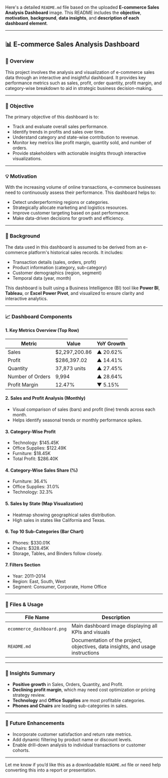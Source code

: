 Here's a detailed `README.md` file based on the uploaded **E-commerce Sales Analysis Dashboard** image. This README includes the **objective**, **motivation**, **background**, **data insights**, and **description of each dashboard element**.

---

## 📊 E-commerce Sales Analysis Dashboard

### 📁 Overview

This project involves the analysis and visualization of e-commerce sales data through an interactive and insightful dashboard. It provides key performance metrics such as sales, profit, order quantity, profit margin, and category-wise breakdown to aid in strategic business decision-making.

---

### 🎯 Objective

The primary objective of this dashboard is to:

* Track and evaluate overall sales performance.
* Identify trends in profits and sales over time.
* Understand category and state-wise contribution to revenue.
* Monitor key metrics like profit margin, quantity sold, and number of orders.
* Provide stakeholders with actionable insights through interactive visualizations.

---

### 💡 Motivation

With the increasing volume of online transactions, e-commerce businesses need to continuously assess their performance. This dashboard helps to:

* Detect underperforming regions or categories.
* Strategically allocate marketing and logistics resources.
* Improve customer targeting based on past performance.
* Make data-driven decisions for growth and efficiency.

---

### 🧠 Background

The data used in this dashboard is assumed to be derived from an e-commerce platform's historical sales records. It includes:

* Transaction details (sales, orders, profit)
* Product information (category, sub-category)
* Customer demographics (region, segment)
* Temporal data (year, month)

This dashboard is built using a Business Intelligence (BI) tool like **Power BI**, **Tableau**, or **Excel Power Pivot**, and visualized to ensure clarity and interactive analytics.

---

### 📈 Dashboard Components

#### 1. **Key Metrics Overview (Top Row)**

| Metric           | Value          | YoY Growth |
| ---------------- | -------------- | ---------- |
| Sales            | \$2,297,200.86 | ▲ 20.62%   |
| Profit           | \$286,397.02   | ▲ 14.41%   |
| Quantity         | 37,873 units   | ▲ 27.45%   |
| Number of Orders | 9,994          | ▲ 28.64%   |
| Profit Margin    | 12.47%         | ▼ 5.15%    |

#### 2. **Sales and Profit Analysis (Monthly)**

* Visual comparison of sales (bars) and profit (line) trends across each month.
* Helps identify seasonal trends or monthly performance spikes.

#### 3. **Category-Wise Profit**

* Technology: \$145.45K
* Office Supplies: \$122.49K
* Furniture: \$18.45K
* Total Profit: \$286.40K

#### 4. **Category-Wise Sales Share (%)**

* Furniture: 36.4%
* Office Supplies: 31.0%
* Technology: 32.3%

#### 5. **Sales by State (Map Visualization)**

* Heatmap showing geographical sales distribution.
* High sales in states like California and Texas.

#### 6. **Top 10 Sub-Categories (Bar Chart)**

* Phones: \$330.01K
* Chairs: \$328.45K
* Storage, Tables, and Binders follow closely.

#### 7. **Filters Section**

* Year: 2011–2014
* Region: East, South, West
* Segment: Consumer, Corporate, Home Office

---

### 📂 Files & Usage

| File Name                 | Description                                                                     |
| ------------------------- | ------------------------------------------------------------------------------- |
| `ecommerce_dashboard.png` | Main dashboard image displaying all KPIs and visuals                            |
| `README.md`               | Documentation of the project, objectives, data insights, and usage instructions |

---

### 📌 Insights Summary

* **Positive growth** in Sales, Orders, Quantity, and Profit.
* **Declining profit margin**, which may need cost optimization or pricing strategy review.
* **Technology** and **Office Supplies** are most profitable categories.
* **Phones and Chairs** are leading sub-categories in sales.

---

### 🔧 Future Enhancements

* Incorporate customer satisfaction and return rate metrics.
* Add dynamic filtering by product name or discount levels.
* Enable drill-down analysis to individual transactions or customer cohorts.

---

Let me know if you’d like this as a downloadable `README.md` file or need help converting this into a report or presentation.
